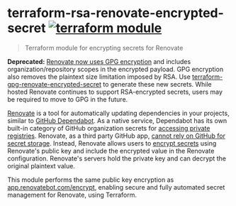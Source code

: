 # terraform-rsa-renovate-encrypted-secret [![terraform module](https://img.shields.io/badge/terraform-module-623CE4)](https://registry.terraform.io/modules/bendrucker/renovate-encrypted-secret/rsa)

> Terraform module for encrypting secrets for Renovate

**Deprecated:** [Renovate now uses GPG encryption](https://github.com/renovatebot/renovate/pull/11673) and includes organization/repository scopes in the encrypted payload. GPG encryption also removes the plaintext size limitation imposed by RSA. Use [terraform-gpg-renovate-encrypted-secret](https://github.com/bendrucker/terraform-gpg-renovate-encrypted-secret) to generate these new secrets. While hosted Renovate continues to support RSA-encrypted secrets, users may be required to move to GPG in the future.

[Renovate](https://github.com/renovatebot/renovate) is a tool for automatically updating dependencies in your projects, similar to [GitHub Dependabot](https://docs.github.com/en/code-security/supply-chain-security/keeping-your-dependencies-updated-automatically/about-dependabot-version-updates). As a native service, Dependabot has its own built-in category of GitHub organization secrets for [accessing private registries](https://docs.github.com/en/code-security/supply-chain-security/keeping-your-dependencies-updated-automatically/configuration-options-for-dependency-updates#configuration-options-for-private-registries). Renovate, as a third party GitHub app, [cannot rely on GitHub for secret storage](https://docs.renovatebot.com/private-modules/#access-to-github-actions-secrets). Instead, Renovate allows users to [encrypt secrets](https://docs.renovatebot.com/private-modules/#encrypting-secrets) using Renovate's public key and include the encrypted value in the Renovate configuration. Renovate's servers hold the private key and can decrypt the original plaintext value.

This module performs the same public key encryption as [app.renovatebot.com/encrypt](https://app.renovatebot.com/encrypt), enabling secure and fully automated secret management for Renovate, using Terraform. 
